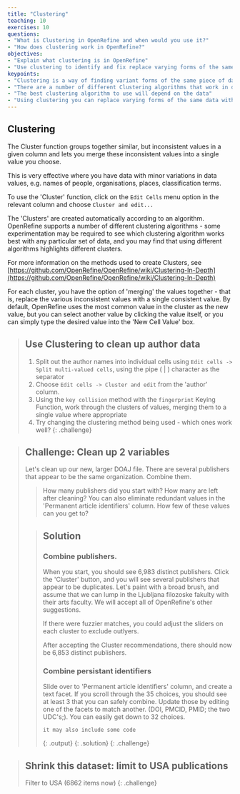 ```yaml
---
title: "Clustering"
teaching: 10
exercises: 10
questions:
- "What is Clustering in OpenRefine and when would you use it?"
- "How does clustering work in OpenRefine?"
objectives:
- "Explain what clustering is in OpenRefine"
- "Use clustering to identify and fix replace varying forms of the same data with a single consistent value"
keypoints:
- "Clustering is a way of finding variant forms of the same piece of data within a dataset (e.g. different spellings of a name)"
- "There are a number of different Clustering algorithms that work in different ways and will produce different results"
- "The best clustering algorithm to use will depend on the data"
- "Using clustering you can replace varying forms of the same data with a single consistent value"
---
```


## Clustering
The Cluster function groups together similar, but inconsistent values in a given column and lets you merge these inconsistent values into a single value you choose.

This is very effective where you have data with minor variations in data values, e.g. names of people, organisations, places, classification terms.

To use the 'Cluster' function, click on the `Edit Cells` menu option in the relevant column and choose `Cluster and edit...`

The 'Clusters' are created automatically according to an algorithm. OpenRefine supports a number of different clustering algorithms - some experimentation may be required to see which clustering algorithm works best with any particular set of data, and you may find that using different algorithms highlights different clusters.

For more information on the methods used to create Clusters, see [https://github.com/OpenRefine/OpenRefine/wiki/Clustering-In-Depth](https://github.com/OpenRefine/OpenRefine/wiki/Clustering-In-Depth)

For each cluster, you have the option of 'merging' the values together - that is, replace the various inconsistent values with a single consistent value. By default, OpenRefine uses the most common value in the cluster as the new value, but you can select another value by clicking the value itself, or you can simply type the desired value into the 'New Cell Value' box.

>## Use Clustering to clean up author data
>
>1. Split out the author names into individual cells using `Edit cells -> Split multi-valued cells`, using the pipe ( \| ) character as the separator
>2. Choose `Edit cells -> Cluster and edit` from the 'author' column.
>3. Using the `key collision` method with the `fingerprint` Keying Function, work through the clusters of values, merging them to a single value where appropriate
>4. Try changing the clustering method being used - which ones work well?
{: .challenge}

>## Challenge: Clean up 2 variables
>
> Let's clean up our new, larger DOAJ file.
> There are several publishers that appear to be the same organization. Combine them.
> > How many publishers did you start with? How many are left after cleaning?
> You can also eliminate redundant values in the 'Permanent article identifiers' column.
> How few of these values can you get to?
>
> > ## Solution
> >
> > ### Combine publishers.
> > When you start, you should see 6,983 distinct publishers.
> > Click the 'Cluster' button, and you will see several publishers that appear to be
> > duplicates.  Let's paint with a broad brush, and assume that we can lump in the
> > Ljubljana filozoske fakulty with their arts faculty. We will accept all of OpenRefine's
> > other suggestions.
> >
> > If there were fuzzier matches, you could adjust the sliders on each cluster to exclude outlyers.
> > 
> > After accepting the Cluster recommendations, there should now be 6,853 distinct publishers.
> > ### Combine persistant identifiers
> > 
> > Slide over to 'Permanent article identifiers' column, and create a text facet.  If you scroll
> > through the 35 choices, you should see at least 3 that you can safely combine. Update those 
> > by editing one of the facets to match another. (DOI, PMCID, PMID; the two UDC's;). You can easily 
> > get down to 32 choices.
> > ~~~
> > it may also include some code
> > ~~~
> > {: .output}
> {: .solution}
{: .challenge}


>## Shrink this dataset: limit to USA publications
>Filter to USA (6862 items now)
{: .challenge}
